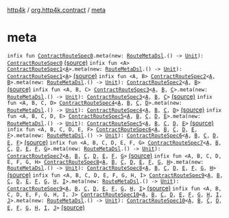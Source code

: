 [http4k](../index.md) / [org.http4k.contract](index.md) / [meta](./meta.md)

# meta

`infix fun `[`ContractRouteSpec0`](-contract-route-spec0/index.md)`.meta(new: `[`RouteMetaDsl`](-route-meta-dsl/index.md)`.() -> `[`Unit`](https://kotlinlang.org/api/latest/jvm/stdlib/kotlin/-unit/index.html)`): `[`ContractRouteSpec0`](-contract-route-spec0/index.md) [(source)](https://github.com/http4k/http4k/blob/master/http4k-contract/src/main/kotlin/org/http4k/contract/extensions.kt#L24)
`infix fun <A> `[`ContractRouteSpec1`](-contract-route-spec1/index.md)`<`[`A`](meta.md#A)`>.meta(new: `[`RouteMetaDsl`](-route-meta-dsl/index.md)`.() -> `[`Unit`](https://kotlinlang.org/api/latest/jvm/stdlib/kotlin/-unit/index.html)`): `[`ContractRouteSpec1`](-contract-route-spec1/index.md)`<`[`A`](meta.md#A)`>` [(source)](https://github.com/http4k/http4k/blob/master/http4k-contract/src/main/kotlin/org/http4k/contract/extensions.kt#L25)
`infix fun <A, B> `[`ContractRouteSpec2`](-contract-route-spec2/index.md)`<`[`A`](meta.md#A)`, `[`B`](meta.md#B)`>.meta(new: `[`RouteMetaDsl`](-route-meta-dsl/index.md)`.() -> `[`Unit`](https://kotlinlang.org/api/latest/jvm/stdlib/kotlin/-unit/index.html)`): `[`ContractRouteSpec2`](-contract-route-spec2/index.md)`<`[`A`](meta.md#A)`, `[`B`](meta.md#B)`>` [(source)](https://github.com/http4k/http4k/blob/master/http4k-contract/src/main/kotlin/org/http4k/contract/extensions.kt#L26)
`infix fun <A, B, C> `[`ContractRouteSpec3`](-contract-route-spec3/index.md)`<`[`A`](meta.md#A)`, `[`B`](meta.md#B)`, `[`C`](meta.md#C)`>.meta(new: `[`RouteMetaDsl`](-route-meta-dsl/index.md)`.() -> `[`Unit`](https://kotlinlang.org/api/latest/jvm/stdlib/kotlin/-unit/index.html)`): `[`ContractRouteSpec3`](-contract-route-spec3/index.md)`<`[`A`](meta.md#A)`, `[`B`](meta.md#B)`, `[`C`](meta.md#C)`>` [(source)](https://github.com/http4k/http4k/blob/master/http4k-contract/src/main/kotlin/org/http4k/contract/extensions.kt#L27)
`infix fun <A, B, C, D> `[`ContractRouteSpec4`](-contract-route-spec4/index.md)`<`[`A`](meta.md#A)`, `[`B`](meta.md#B)`, `[`C`](meta.md#C)`, `[`D`](meta.md#D)`>.meta(new: `[`RouteMetaDsl`](-route-meta-dsl/index.md)`.() -> `[`Unit`](https://kotlinlang.org/api/latest/jvm/stdlib/kotlin/-unit/index.html)`): `[`ContractRouteSpec4`](-contract-route-spec4/index.md)`<`[`A`](meta.md#A)`, `[`B`](meta.md#B)`, `[`C`](meta.md#C)`, `[`D`](meta.md#D)`>` [(source)](https://github.com/http4k/http4k/blob/master/http4k-contract/src/main/kotlin/org/http4k/contract/extensions.kt#L28)
`infix fun <A, B, C, D, E> `[`ContractRouteSpec5`](-contract-route-spec5/index.md)`<`[`A`](meta.md#A)`, `[`B`](meta.md#B)`, `[`C`](meta.md#C)`, `[`D`](meta.md#D)`, `[`E`](meta.md#E)`>.meta(new: `[`RouteMetaDsl`](-route-meta-dsl/index.md)`.() -> `[`Unit`](https://kotlinlang.org/api/latest/jvm/stdlib/kotlin/-unit/index.html)`): `[`ContractRouteSpec5`](-contract-route-spec5/index.md)`<`[`A`](meta.md#A)`, `[`B`](meta.md#B)`, `[`C`](meta.md#C)`, `[`D`](meta.md#D)`, `[`E`](meta.md#E)`>` [(source)](https://github.com/http4k/http4k/blob/master/http4k-contract/src/main/kotlin/org/http4k/contract/extensions.kt#L29)
`infix fun <A, B, C, D, E, F> `[`ContractRouteSpec6`](-contract-route-spec6/index.md)`<`[`A`](meta.md#A)`, `[`B`](meta.md#B)`, `[`C`](meta.md#C)`, `[`D`](meta.md#D)`, `[`E`](meta.md#E)`, `[`F`](meta.md#F)`>.meta(new: `[`RouteMetaDsl`](-route-meta-dsl/index.md)`.() -> `[`Unit`](https://kotlinlang.org/api/latest/jvm/stdlib/kotlin/-unit/index.html)`): `[`ContractRouteSpec6`](-contract-route-spec6/index.md)`<`[`A`](meta.md#A)`, `[`B`](meta.md#B)`, `[`C`](meta.md#C)`, `[`D`](meta.md#D)`, `[`E`](meta.md#E)`, `[`F`](meta.md#F)`>` [(source)](https://github.com/http4k/http4k/blob/master/http4k-contract/src/main/kotlin/org/http4k/contract/extensions.kt#L30)
`infix fun <A, B, C, D, E, F, G> `[`ContractRouteSpec7`](-contract-route-spec7/index.md)`<`[`A`](meta.md#A)`, `[`B`](meta.md#B)`, `[`C`](meta.md#C)`, `[`D`](meta.md#D)`, `[`E`](meta.md#E)`, `[`F`](meta.md#F)`, `[`G`](meta.md#G)`>.meta(new: `[`RouteMetaDsl`](-route-meta-dsl/index.md)`.() -> `[`Unit`](https://kotlinlang.org/api/latest/jvm/stdlib/kotlin/-unit/index.html)`): `[`ContractRouteSpec7`](-contract-route-spec7/index.md)`<`[`A`](meta.md#A)`, `[`B`](meta.md#B)`, `[`C`](meta.md#C)`, `[`D`](meta.md#D)`, `[`E`](meta.md#E)`, `[`F`](meta.md#F)`, `[`G`](meta.md#G)`>` [(source)](https://github.com/http4k/http4k/blob/master/http4k-contract/src/main/kotlin/org/http4k/contract/extensions.kt#L31)
`infix fun <A, B, C, D, E, F, G, H> `[`ContractRouteSpec8`](-contract-route-spec8/index.md)`<`[`A`](meta.md#A)`, `[`B`](meta.md#B)`, `[`C`](meta.md#C)`, `[`D`](meta.md#D)`, `[`E`](meta.md#E)`, `[`F`](meta.md#F)`, `[`G`](meta.md#G)`, `[`H`](meta.md#H)`>.meta(new: `[`RouteMetaDsl`](-route-meta-dsl/index.md)`.() -> `[`Unit`](https://kotlinlang.org/api/latest/jvm/stdlib/kotlin/-unit/index.html)`): `[`ContractRouteSpec8`](-contract-route-spec8/index.md)`<`[`A`](meta.md#A)`, `[`B`](meta.md#B)`, `[`C`](meta.md#C)`, `[`D`](meta.md#D)`, `[`E`](meta.md#E)`, `[`F`](meta.md#F)`, `[`G`](meta.md#G)`, `[`H`](meta.md#H)`>` [(source)](https://github.com/http4k/http4k/blob/master/http4k-contract/src/main/kotlin/org/http4k/contract/extensions.kt#L32)
`infix fun <A, B, C, D, E, F, G, H, I> `[`ContractRouteSpec9`](-contract-route-spec9/index.md)`<`[`A`](meta.md#A)`, `[`B`](meta.md#B)`, `[`C`](meta.md#C)`, `[`D`](meta.md#D)`, `[`E`](meta.md#E)`, `[`F`](meta.md#F)`, `[`G`](meta.md#G)`, `[`H`](meta.md#H)`, `[`I`](meta.md#I)`>.meta(new: `[`RouteMetaDsl`](-route-meta-dsl/index.md)`.() -> `[`Unit`](https://kotlinlang.org/api/latest/jvm/stdlib/kotlin/-unit/index.html)`): `[`ContractRouteSpec9`](-contract-route-spec9/index.md)`<`[`A`](meta.md#A)`, `[`B`](meta.md#B)`, `[`C`](meta.md#C)`, `[`D`](meta.md#D)`, `[`E`](meta.md#E)`, `[`F`](meta.md#F)`, `[`G`](meta.md#G)`, `[`H`](meta.md#H)`, `[`I`](meta.md#I)`>` [(source)](https://github.com/http4k/http4k/blob/master/http4k-contract/src/main/kotlin/org/http4k/contract/extensions.kt#L33)
`infix fun <A, B, C, D, E, F, G, H, I, J> `[`ContractRouteSpec10`](-contract-route-spec10/index.md)`<`[`A`](meta.md#A)`, `[`B`](meta.md#B)`, `[`C`](meta.md#C)`, `[`D`](meta.md#D)`, `[`E`](meta.md#E)`, `[`F`](meta.md#F)`, `[`G`](meta.md#G)`, `[`H`](meta.md#H)`, `[`I`](meta.md#I)`, `[`J`](meta.md#J)`>.meta(new: `[`RouteMetaDsl`](-route-meta-dsl/index.md)`.() -> `[`Unit`](https://kotlinlang.org/api/latest/jvm/stdlib/kotlin/-unit/index.html)`): `[`ContractRouteSpec10`](-contract-route-spec10/index.md)`<`[`A`](meta.md#A)`, `[`B`](meta.md#B)`, `[`C`](meta.md#C)`, `[`D`](meta.md#D)`, `[`E`](meta.md#E)`, `[`F`](meta.md#F)`, `[`G`](meta.md#G)`, `[`H`](meta.md#H)`, `[`I`](meta.md#I)`, `[`J`](meta.md#J)`>` [(source)](https://github.com/http4k/http4k/blob/master/http4k-contract/src/main/kotlin/org/http4k/contract/extensions.kt#L34)
